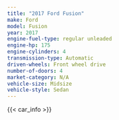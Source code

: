 ```yaml
---
title: "2017 Ford Fusion"
make: Ford
model: Fusion
year: 2017
engine-fuel-type: regular unleaded
engine-hp: 175
engine-cylinders: 4
transmission-type: Automatic
driven-wheels: Front wheel drive
number-of-doors: 4
market-category: N/A
vehicle-size: Midsize
vehicle-style: Sedan
---
```


{{< car_info >}}

